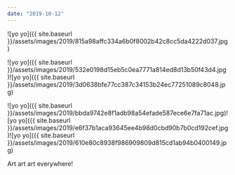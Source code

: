 ```yaml
---
date: "2019-10-12"
---
```


![yo yo]({{ site.baseurl }}/assets/images/2019/815a98affc334a6b0f8002b42c8cc5da4222d037.jpg)

![yo yo]({{ site.baseurl }}/assets/images/2019/532e0198d15eb5c0ea7771a814ed8d13b50f43d4.jpg)![yo yo]({{ site.baseurl }}/assets/images/2019/3d0638bfe77cc387c34153b24ec77251089c8048.jpg)

![yo yo]({{ site.baseurl }}/assets/images/2019/bbda9742e8f1adb98a54efade587ece6e7fa71ac.jpg)![yo yo]({{ site.baseurl }}/assets/images/2019/e6f37b1aca93645ee4b98d0cbd90b7b0cd192cef.jpg)![yo yo]({{ site.baseurl }}/assets/images/2019/610e80c8938f986909809d815cd1ab94b0400149.jpg)

Art art art everywhere!
